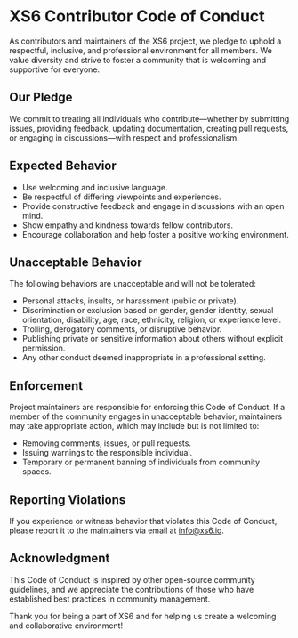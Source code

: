 # XS6 Contributor Code of Conduct

As contributors and maintainers of the XS6 project, we pledge to uphold a respectful, inclusive, and professional environment for all members. We value diversity and strive to foster a community that is welcoming and supportive for everyone.

## Our Pledge

We commit to treating all individuals who contribute—whether by submitting issues, providing feedback, updating documentation, creating pull requests, or engaging in discussions—with respect and professionalism.

## Expected Behavior

- Use welcoming and inclusive language.
- Be respectful of differing viewpoints and experiences.
- Provide constructive feedback and engage in discussions with an open mind.
- Show empathy and kindness towards fellow contributors.
- Encourage collaboration and help foster a positive working environment.

## Unacceptable Behavior

The following behaviors are unacceptable and will not be tolerated:

- Personal attacks, insults, or harassment (public or private).
- Discrimination or exclusion based on gender, gender identity, sexual orientation, disability, age, race, ethnicity, religion, or experience level.
- Trolling, derogatory comments, or disruptive behavior.
- Publishing private or sensitive information about others without explicit permission.
- Any other conduct deemed inappropriate in a professional setting.

## Enforcement

Project maintainers are responsible for enforcing this Code of Conduct. If a member of the community engages in unacceptable behavior, maintainers may take appropriate action, which may include but is not limited to:

- Removing comments, issues, or pull requests.
- Issuing warnings to the responsible individual.
- Temporary or permanent banning of individuals from community spaces.

## Reporting Violations

If you experience or witness behavior that violates this Code of Conduct, please report it to the maintainers via email at [info@xs6.io](mailto:info@xs6.io).

## Acknowledgment

This Code of Conduct is inspired by other open-source community guidelines, and we appreciate the contributions of those who have established best practices in community management.

Thank you for being a part of XS6 and for helping us create a welcoming and collaborative environment!

